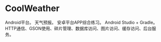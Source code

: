 # CoolWeather
Android平台。
天气预报。
安卓平台APP综合练习。
Android Studio + Gradle。
HTTP通信、GSON使用、碎片管理、数据库访问、图片访问、缓存访问、后台服务。

